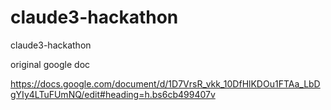 # claude3-hackathon
claude3-hackathon

original google doc

https://docs.google.com/document/d/1D7VrsR_vkk_10DfHlKDOu1FTAa_LbDgYIy4LTuFUmNQ/edit#heading=h.bs6cb499407v


